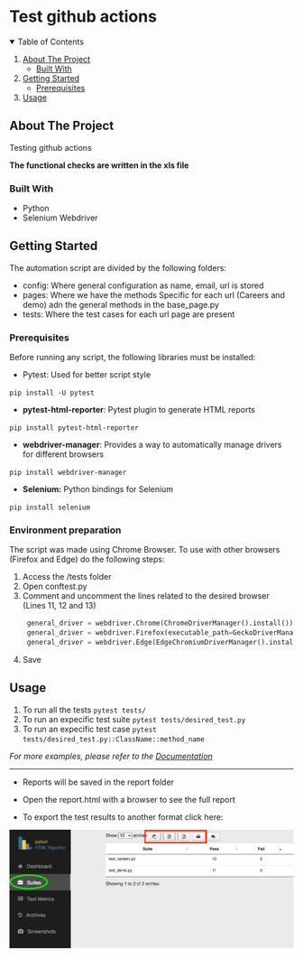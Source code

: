 # Test github actions

<!-- TABLE OF CONTENTS -->
<details open="open">
  <summary>Table of Contents</summary>
  <ol>
    <li>
      <a href="#about-the-project">About The Project</a>
      <ul>
        <li><a href="#built-with">Built With</a></li>
      </ul>
    </li>
    <li>
      <a href="#getting-started">Getting Started</a>
      <ul>
        <li><a href="#prerequisites">Prerequisites</a></li>
      </ul>
    </li>
    <li><a href="#usage">Usage</a></li>
  </ol>
</details>



<!-- ABOUT THE PROJECT -->
## About The Project

Testing github actions

**The functional checks are written in the xls file**

### Built With

* Python
* Selenium Webdriver

<!-- GETTING STARTED -->
## Getting Started
The automation script are divided by the following folders:
- config: Where general configuration as name, email, url is stored
- pages: Where we have the methods Specific for each url (Careers and demo) adn the general methods in the base_page.py
- tests: Where the test cases for each url page are present

### Prerequisites

Before running any script, the following libraries must be installed:

* Pytest: Used for better script style

`pip install -U pytest`

* **pytest-html-reporter**: Pytest plugin to generate HTML reports

`pip install pytest-html-reporter`

* **webdriver-manager**: Provides a way to automatically manage drivers for different browsers

`pip install webdriver-manager`

* **Selenium:** Python bindings for Selenium

`pip install selenium`

### Environment preparation

The script was made using Chrome Browser. To use with other browsers (Firefox and Edge) do the following steps:

1. Access the /tests folder
2. Open conftest.py
3. Comment and uncomment the lines related to the desired browser (Lines 11, 12 and 13)
   ```python
    general_driver = webdriver.Chrome(ChromeDriverManager().install())
    general_driver = webdriver.Firefox(executable_path=GeckoDriverManager().install())
    general_driver = webdriver.Edge(EdgeChromiumDriverManager().install())
   ```
4. Save


<!-- USAGE EXAMPLES -->
## Usage

1. To run all the tests
`pytest tests/`
2. To run an expecific test suite
`pytest tests/desired_test.py`
3. To run an expecific test case
`pytest tests/desired_test.py::ClassName::method_name`

_For more examples, please refer to the [Documentation](https://docs.pytest.org/en/stable/usage.html)_

------------------------------------------------

* Reports will be saved in the report folder

* Open the report.html with a browser to see the full report

* To export the test results to another format click here:

![Product Name Screen Shot][product-screenshot]


[product-screenshot]: images/screenshot.png
